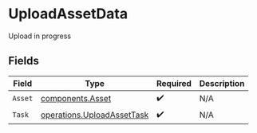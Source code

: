 # UploadAssetData

Upload in progress


## Fields

| Field                                                                    | Type                                                                     | Required                                                                 | Description                                                              |
| ------------------------------------------------------------------------ | ------------------------------------------------------------------------ | ------------------------------------------------------------------------ | ------------------------------------------------------------------------ |
| `Asset`                                                                  | [components.Asset](../../models/components/asset.md)                     | :heavy_check_mark:                                                       | N/A                                                                      |
| `Task`                                                                   | [operations.UploadAssetTask](../../models/operations/uploadassettask.md) | :heavy_check_mark:                                                       | N/A                                                                      |